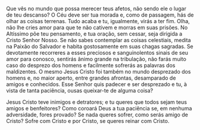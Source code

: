 Que vês no mundo que possa merecer teus afetos, não sendo ele o lugar de teu descanso? O Céu deve ser tua morada e, como de passagem, hás de olhar as coisas terrenas. Tudo acaba e tu, igualmente, virás a ter fim. Olha, não lhe cries amor para que te não cativem e morras em suas prisões. No Altíssimo põe teu pensamento, e tua oração, sem cessar, seja dirigida a Cristo Senhor Nosso. Se não sabes contemplar as coisas celestiais, medita na Paixão do Salvador e habita gostosamente em suas chagas sagradas. Se devotamente recorreres a esses preciosos e sanguinolentos sinais de seu amor para conosco, sentirás ânimo grande na tribulação, não farás muito caso do desprezo dos homens e facilmente sofrerás as palavras dos maldizentes. O mesmo Jesus Cristo foi também no mundo desprezado dos homens e, no maior aperto, entre grandes afrontas, desamparado de amigos e conhecidos. Esse Senhor quis padecer e ser desprezado e tu, à vista de tanta paciência, ousas queixar-te de alguma coisa?

Jesus Cristo teve inimigos e detratores; e tu queres que todos sejam teus amigos e benfeitores? Como coroará Deus a tua paciência se, em nenhuma adversidade, fores provado? Se nada queres sofrer, como serás amigo de Cristo? Sofre com Cristo e por Cristo, se queres reinar com Cristo.